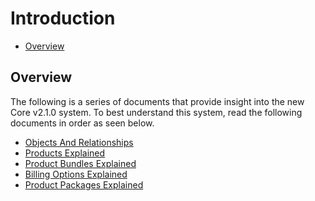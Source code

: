 # Introduction

 - [Overview](#user-content-overview)
 

## Overview
The following is a series of documents that provide insight into the new
Core v2.1.0 system. To best understand this system, read the following 
documents in order as seen below.

 - [Objects And Relationships](introduction/ObjectsAndRelationships.md)
 - [Products Explained](introduction/ProductsExplained.md)
 - [Product Bundles Explained](introduction/ProductBundlesExplained.md)
 - [Billing Options Explained](introduction/BillingOptionsExplained.md)
 - [Product Packages Explained](introduction/ProductPackagesExplained.md)

